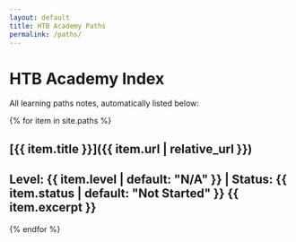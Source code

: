 ```yaml
---
layout: default
title: HTB Academy Paths
permalink: /paths/
---
```


# HTB Academy Index

All learning paths notes, automatically listed below:

{% for item in site.paths %}
## [{{ item.title }}]({{ item.url | relative_url }})
**Level:** {{ item.level | default: "N/A" }} | **Status:** {{ item.status | default: "Not Started" }}
{{ item.excerpt }} 
---
{% endfor %}
